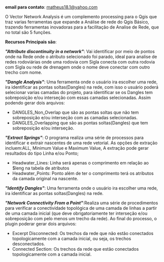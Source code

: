 **email para contato**: matheus18.1@yahoo.com


O Vector Network Analysis é um complemento processing para o Qgis que traz varias ferramentas que expande a Análise de rede do Qgis Básico, trazendo ferramentas inovadoras para a facilitação de Analise de Rede, que no total são 5 funções.

**Recursos Principais são**:

***"Attribute discontinuity in a network"***: Vai identificar por meio de pontos onde na Rede onde o atributo selecionado foi parado, ideal para analise de redes rodoviárias onde uma rodovia com Sigla conecta com outra rodovia com Sigla ou rede de drenagem onde o nome deve conectar com outro trecho com nome.

***"Dangle Analysis"***: Uma ferramenta onde o usuário ira escolher uma rede, ira identificar as pontas soltas(Dangles) na rede, com isso o usuário poderá selecionar varias camadas do projeto, para identificar se os Dangles tem sobreposição e/ou interseção com essas camadas selecionadas.
Assim podendo gerar dois arquivos:
-	DANGLES_Non_Overlap que são as pontas soltas que não tem sobreposição e/ou interseção com as camadas selecionadas.
-	DANGLES_Overlapping que são as pontas soltas(Dangles) que tem sobreposição e/ou interseção.

***"Extract Springs"***: O programa realiza uma série de processos para identificar e extrair nascentes de uma rede vetorial. As opções de extração incluem:ALL, Minimum Value e Maximum Value, A extração pode gerar resultados do tipo Linha e/ou Ponto;
-	Headwater_Lines: Linha será apenas o comprimento em relação ao $leng na tabela de atributos
-	Headwater_Points: Ponto além de ter o comprimento terá os atributos da camada original na nascente.

***"Identify Dangles"***: Uma ferramenta onde o usuário ira escolher uma rede, ira identificar as pontas soltas(Dangles) na rede.

***"Network Connectivity From a Point"***:Realiza uma série de procedimentos para verificar a conectividade topológica de uma camada de linhas a partir de uma camada inicial (que deve obrigatoriamente ter interseção e/ou sobreposição com pelo menos um trecho da rede). Ao final do processo, o plugin poderar gerar dois arquivos:
-	Excerpt Disconnected: Os trechos da rede que não estão conectados topologicamente com a camada inicial, ou seja, os trechos desconectados.
-	Connected Section: Os trechos da rede que estão conectados topologicamente com a camada inicial.
